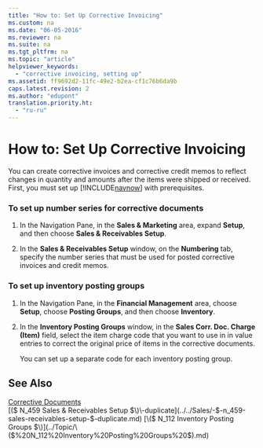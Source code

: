 ```yaml
---
title: "How to: Set Up Corrective Invoicing"
ms.custom: na
ms.date: "06-05-2016"
ms.reviewer: na
ms.suite: na
ms.tgt_pltfrm: na
ms.topic: "article"
helpviewer_keywords: 
  - "corrective invoicing, setting up"
ms.assetid: ff9692d2-11fc-49e2-b2ea-cf1c76b6da9b
caps.latest.revision: 2
ms.author: "edupont"
translation.priority.ht: 
  - "ru-ru"
---
```

# How to: Set Up Corrective Invoicing
You can create corrective invoices and corrective credit memos to reflect changes in quantity and amounts after the items were shipped or received. First, you must set up [!INCLUDE[navnow](../../ApplicationDesign/includes/navnow_md.md)] with prerequisites.  
  
### To set up number series for corrective documents  
  
1.  In the Navigation Pane, in the **Sales & Marketing** area, expand **Setup**, and then choose **Sales & Receivables Setup**.  
  
2.  In the **Sales & Receivables Setup** window, on the **Numbering** tab, specify the number series that must be used for posted corrective invoices and credit memos.  
  
### To set up inventory posting groups  
  
1.  In the Navigation Pane, in the **Financial Management** area, choose **Setup**, choose **Posting Groups**, and then choose **Inventory**.  
  
2.  In the **Inventory Posting Groups** window, in the **Sales Corr. Doc. Charge \(Item\)** field, select the item charge code that you want to use in in value entries to correct the original price of items in the corrective documents.  
  
     You can set up a separate code for each inventory posting group.  
  
## See Also  
 [Corrective Documents](../../LocalFunctionalityForMicrosoftDynamicsNav2016/Russia/corrective-documents.md)   
 [\($ N\_459 Sales & Receivables Setup $\)\-duplicate](../../Sales/-$-n_459-sales-receivables-setup-$-duplicate.md)   
 [\($ N\_112 Inventory Posting Groups $\)](../Topic/\($%20N_112%20Inventory%20Posting%20Groups%20$\).md)